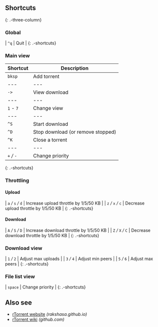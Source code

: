 ## Shortcuts

{: .-three-column}

### Global

| `^q` | Quit |
{: .-shortcuts}

### Main view

| Shortcut    | Description                       |
| ----------- | --------------------------------- |
| `bksp`      | Add torrent                       |
| ---         | ---                               |
| `->`        | View download                     |
| ---         | ---                               |
| `1` _-_ `7` | Change view                       |
| ---         | ---                               |
| `^S`        | Start download                    |
| `^D`        | Stop download (or remove stopped) |
| `^K`        | Close a torrent                   |
| ---         | ---                               |
| `+` _/_ `-` | Change priority                   |

{: .-shortcuts}

### Throttling

#### Upload

| `a` _/_ `s` _/_ `d` | Increase upload throttle by 1/5/50 KB |
| `z` _/_ `x` _/_ `c` | Decrease upload throttle by 1/5/50 KB |
{: .-shortcuts}

#### Download

| `A` _/_ `S` _/_ `D` | Increase download throttle by 1/5/50 KB |
| `Z` _/_ `X` _/_ `C` | Decrease download throttle by 1/5/50 KB |
{: .-shortcuts}

### Download view

| `1` _/_ `2` | Adjust max uploads |
| `3` _/_ `4` | Adjust min peers |
| `5` _/_ `6` | Adjust max peers |
{: .-shortcuts}

### File list view

| `space` | Change priority |
{: .-shortcuts}

## Also see

- [rTorrent website](https://rakshasa.github.io/rtorrent/) _(rakshasa.github.io)_
- [rTorrent wiki](https://github.com/rakshasa/rtorrent/wiki) _(github.com)_
